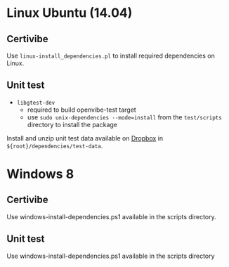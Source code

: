 Linux Ubuntu (14.04)
====================

Certivibe
---------

Use `linux-install_dependencies.pl` to install required dependencies on Linux.

Unit test
---------

- `libgtest-dev`
  - required to build openvibe-test target
  - use `sudo unix-dependencies --mode=install` from the `test/scripts` directory to install the package

Install and unzip unit test data available on [Dropbox](https://www.dropbox.com/sh/ctb4g92hxxo9tyf/AAAQgM0KL5Vp8hYOLemUMayqa?dl=0)
in `${root}/dependencies/test-data`.

Windows 8
=========

Certivibe
---------

Use windows-install-dependencies.ps1 available in the scripts directory.

Unit test
---------

Use windows-install-dependencies.ps1 available in the scripts directory
